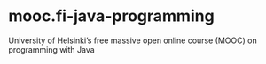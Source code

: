 # mooc.fi-java-programming
 University of Helsinki’s free massive open online course (MOOC) on programming with Java
